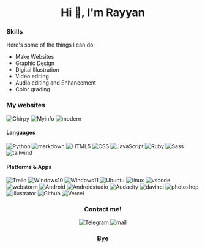 <h1 align="center">Hi 👋, I'm Rayyan</h1>
<!--
**rayyanmm/rayyanmm** is a ✨ _special_ ✨ repository because its `README.md` (this file) appears on your GitHub profile.
-->

### Skills

Here's some of the things I can do:
- Make Websites
- Graphic Design
- Digital Illustration
- Video editing
- Audio editing and Enhancement 
- Color grading
### My websites
![Chirpy](rayyanmm.github.io)
![Myinfo](rayyanmm.github.io/myinfo)
![modern](rayyanmm.github.io/hugolitefish)
#### Languages
![Python](https://ziadoua.github.io/m3-Markdown-Badges/badges/Python/python2.svg)
![markdown](https://ziadoua.github.io/m3-Markdown-Badges/badges/Markdown/markdown3.svg)
![HTML5](https://ziadoua.github.io/m3-Markdown-Badges/badges/HTML/html3.svg)
![CSS](https://ziadoua.github.io/m3-Markdown-Badges/badges/CSS/css3.svg)
![JavaScript](https://ziadoua.github.io/m3-Markdown-Badges/badges/Javascript/javascript3.svg)
![Ruby](https://ziadoua.github.io/m3-Markdown-Badges/badges/Ruby/ruby3.svg)
![Sass](https://ziadoua.github.io/m3-Markdown-Badges/badges/Sass/sass3.svg)
![tailwind](https://ziadoua.github.io/m3-Markdown-Badges/badges/TailwindCSS/tailwindcss3.svg)


#### Platforms & Apps
![Trello](https://ziadoua.github.io/m3-Markdown-Badges/badges/Trello/trello3.svg)
![Windows10](https://ziadoua.github.io/m3-Markdown-Badges/badges/Windows10/windows103.svg)
![Windows11](https://ziadoua.github.io/m3-Markdown-Badges/badges/Windows11/windows113.svg)
![Ubuntu](https://ziadoua.github.io/m3-Markdown-Badges/badges/Ubuntu/ubuntu3.svg)
![linux](https://ziadoua.github.io/m3-Markdown-Badges/badges/Linux/linux3.svg)
![vscode](https://ziadoua.github.io/m3-Markdown-Badges/badges/VisualStudioCode/visualstudiocode3.svg)
![webstorm](https://ziadoua.github.io/m3-Markdown-Badges/badges/Webstorm/webstorm3.svg)
![Android](https://ziadoua.github.io/m3-Markdown-Badges/badges/Android/android3.svg)
![Androidstudio](https://ziadoua.github.io/m3-Markdown-Badges/badges/AndroidStudio/androidstudio3.svg)
![Audacity](https://ziadoua.github.io/m3-Markdown-Badges/badges/Audacity/audacity3.svg)
![davinci](https://ziadoua.github.io/m3-Markdown-Badges/badges/DaVinciResolve/davinciresolve3.svg)
![photoshop](https://ziadoua.github.io/m3-Markdown-Badges/badges/Photoshop/photoshop3.svg)
![illustrator](https://ziadoua.github.io/m3-Markdown-Badges/badges/Illustrator/illustrator3.svg)
![Github](https://ziadoua.github.io/m3-Markdown-Badges/badges/Github/github3.svg)
![Vercel](https://ziadoua.github.io/m3-Markdown-Badges/badges/Vercel/vercel3.svg)

<h3 align="center"> Contact me! </h3>
<p align="center">
  <a href="https://t.me/rayyanmmm">
    <img src="https://ziadoua.github.io/m3-Markdown-Badges/badges/Telegram/telegram2.svg" alt="Telegram">
  </a>
   <a href="mailto:rayyanbc@keemail.me">
    <img src="https://ziadoua.github.io/m3-Markdown-Badges/badges/Mail/mail3.svg" alt="mail">
  </a>
  <a href="rayyanmanzary@protonmail.com">
  <!--  <img src="https://ziadoua.github.io/m3-Markdown-Badges/badges/Instagram/instagram3.svg" alt="Instagram">
  </a> -->
</p>

<h3 align="center">Bye</h3>
